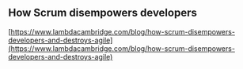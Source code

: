 ## How Scrum disempowers developers
  
  [https://www.lambdacambridge.com/blog/how-scrum-disempowers-developers-and-destroys-agile](https://www.lambdacambridge.com/blog/how-scrum-disempowers-developers-and-destroys-agile)